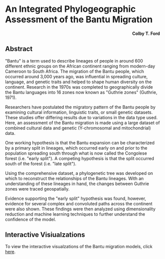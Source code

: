 # An Integrated Phylogeographic Assessment of the Bantu Migration
<h4 align = "right">Colby T. Ford</h4>

## Abstract
"Bantu" is a term used to describe lineages of people in around 600 different ethnic groups on the African continent ranging from modern-day Cameroon to South Africa. The migration of the Bantu people, which occurred around 3,000 years ago, was influential in spreading culture, language, and genetic traits and helped to shape human diversity on the continent. Research in the 1970s was completed to geographically divide the Bantu languages into 16 zones now known as "Guthrie zones" (Guthrie, 1971).

Researchers have postulated the migratory pattern of the Bantu people by examining cultural information, linguistic traits, or small genetic datasets. These studies offer differing results due to variations in the data type used. Here, an assessment of the Bantu migration is made using a large dataset of combined cultural data and genetic (Y-chromosomal and mitochondrial) data.

One working hypothesis is that the Bantu expansion can be characterized by a primary split in lineages, which occurred early on and prior to the population spreading south through what is now called the Congolese forest (i.e. "early split"). A competing hypothesis is that the split occurred south of the forest (i.e. "late split").

Using the comprehensive dataset, a phylogenetic tree was developed on which to reconstruct the relationships of the Bantu lineages. With an understanding of these lineages in hand, the changes between Guthrie zones were traced geospatially.

Evidence supporting the "early split" hypothesis was found, however, evidence for several complex and convoluted paths across the continent were also shown. These findings were then analyzed using dimensionality reduction and  machine learning techniques to further understand the confidence of the model.

## Interactive Visiualzations
To view the interactive visualzations of the Bantu migration models, click [here](https://public.tableau.com/profile/cford38#!/vizhome/BantuMigration/AnIntegratedPhylogeographicAnalysisoftheBantuMigration?publish=yes).
